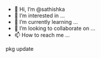 - 👋 Hi, I’m @sathishka
- 👀 I’m interested in ...
- 🌱 I’m currently learning ...
- 💞️ I’m looking to collaborate on ...
- 📫 How to reach me ...

<!---
pasiya2003s/pasiya2003s is a ✨ special ✨ repository because its `README.md` (this file) appears on your GitHub profile.
You can click the Preview link to take a look at your changes.
--->pkg update

